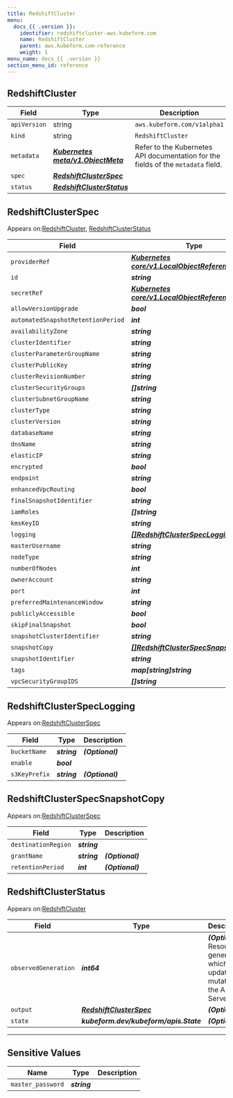 ```yaml
---
title: RedshiftCluster
menu:
  docs_{{ .version }}:
    identifier: redshiftcluster-aws.kubeform.com
    name: RedshiftCluster
    parent: aws.kubeform.com-reference
    weight: 1
menu_name: docs_{{ .version }}
section_menu_id: reference
---
```


## RedshiftCluster
| Field | Type | Description |
| ------ | ----- | ----------- |
| `apiVersion` | string | `aws.kubeform.com/v1alpha1` |
|    `kind` | string | `RedshiftCluster` |
| `metadata` | ***[Kubernetes meta/v1.ObjectMeta](https://kubernetes.io/docs/reference/generated/kubernetes-api/v1.13/#objectmeta-v1-meta)***|Refer to the Kubernetes API documentation for the fields of the `metadata` field.|
| `spec` | ***[RedshiftClusterSpec](#redshiftclusterspec)***||
| `status` | ***[RedshiftClusterStatus](#redshiftclusterstatus)***||
## RedshiftClusterSpec

Appears on:[RedshiftCluster](#redshiftcluster), [RedshiftClusterStatus](#redshiftclusterstatus)

| Field | Type | Description |
| ------ | ----- | ----------- |
| `providerRef` | ***[Kubernetes core/v1.LocalObjectReference](https://kubernetes.io/docs/reference/generated/kubernetes-api/v1.13/#localobjectreference-v1-core)***||
| `id` | ***string***||
| `secretRef` | ***[Kubernetes core/v1.LocalObjectReference](https://kubernetes.io/docs/reference/generated/kubernetes-api/v1.13/#localobjectreference-v1-core)***||
| `allowVersionUpgrade` | ***bool***| ***(Optional)*** |
| `automatedSnapshotRetentionPeriod` | ***int***| ***(Optional)*** |
| `availabilityZone` | ***string***| ***(Optional)*** |
| `clusterIdentifier` | ***string***||
| `clusterParameterGroupName` | ***string***| ***(Optional)*** |
| `clusterPublicKey` | ***string***| ***(Optional)*** |
| `clusterRevisionNumber` | ***string***| ***(Optional)*** |
| `clusterSecurityGroups` | ***[]string***| ***(Optional)*** |
| `clusterSubnetGroupName` | ***string***| ***(Optional)*** |
| `clusterType` | ***string***| ***(Optional)*** |
| `clusterVersion` | ***string***| ***(Optional)*** |
| `databaseName` | ***string***| ***(Optional)*** |
| `dnsName` | ***string***| ***(Optional)*** |
| `elasticIP` | ***string***| ***(Optional)*** |
| `encrypted` | ***bool***| ***(Optional)*** |
| `endpoint` | ***string***| ***(Optional)*** |
| `enhancedVpcRouting` | ***bool***| ***(Optional)*** |
| `finalSnapshotIdentifier` | ***string***| ***(Optional)*** |
| `iamRoles` | ***[]string***| ***(Optional)*** |
| `kmsKeyID` | ***string***| ***(Optional)*** |
| `logging` | ***[[]RedshiftClusterSpecLogging](#redshiftclusterspeclogging)***| ***(Optional)*** |
| `masterUsername` | ***string***| ***(Optional)*** |
| `nodeType` | ***string***||
| `numberOfNodes` | ***int***| ***(Optional)*** |
| `ownerAccount` | ***string***| ***(Optional)*** |
| `port` | ***int***| ***(Optional)*** |
| `preferredMaintenanceWindow` | ***string***| ***(Optional)*** |
| `publiclyAccessible` | ***bool***| ***(Optional)*** |
| `skipFinalSnapshot` | ***bool***| ***(Optional)*** |
| `snapshotClusterIdentifier` | ***string***| ***(Optional)*** |
| `snapshotCopy` | ***[[]RedshiftClusterSpecSnapshotCopy](#redshiftclusterspecsnapshotcopy)***| ***(Optional)*** |
| `snapshotIdentifier` | ***string***| ***(Optional)*** |
| `tags` | ***map[string]string***| ***(Optional)*** |
| `vpcSecurityGroupIDS` | ***[]string***| ***(Optional)*** |
## RedshiftClusterSpecLogging

Appears on:[RedshiftClusterSpec](#redshiftclusterspec)

| Field | Type | Description |
| ------ | ----- | ----------- |
| `bucketName` | ***string***| ***(Optional)*** |
| `enable` | ***bool***||
| `s3KeyPrefix` | ***string***| ***(Optional)*** |
## RedshiftClusterSpecSnapshotCopy

Appears on:[RedshiftClusterSpec](#redshiftclusterspec)

| Field | Type | Description |
| ------ | ----- | ----------- |
| `destinationRegion` | ***string***||
| `grantName` | ***string***| ***(Optional)*** |
| `retentionPeriod` | ***int***| ***(Optional)*** |
## RedshiftClusterStatus

Appears on:[RedshiftCluster](#redshiftcluster)

| Field | Type | Description |
| ------ | ----- | ----------- |
| `observedGeneration` | ***int64***| ***(Optional)*** Resource generation, which is updated on mutation by the API Server.|
| `output` | ***[RedshiftClusterSpec](#redshiftclusterspec)***| ***(Optional)*** |
| `state` | ***kubeform.dev/kubeform/apis.State***| ***(Optional)*** |
---
## Sensitive Values
| Name | Type | Description |
|------|------|-------------|
| `master_password` | ***string*** ||

